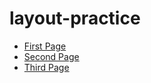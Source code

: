 # layout-practice

* [First Page](https://asif-newaz.github.io/layout-practice/first-page)
* [Second Page](https://asif-newaz.github.io/layout-practice/second-page)
* [Third Page](https://asif-newaz.github.io/layout-practice/third-page)
